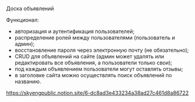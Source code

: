 Доска объявлений

Функционал:
- авторизация и аутентификация пользователей;
- распределение ролей между пользователями (пользователь и админ);
- восстановление пароля через электронную почту (не обязательно);
- CRUD для объявлений на сайте (админ может удалять или редактировать все объявления, а пользователи только свои);
- под каждым объявлением пользователи могут оставлять отзывы;
- в заголовке сайта можно осуществлять поиск объявлений по названию.

https://skyengpublic.notion.site/6-dc8ad3e433234a38ad27c461d8a86722
